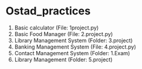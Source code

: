 # Ostad_practices

1. Basic calculator (File: 1project.py)
2. Basic Food Manager (File: 2.project.py)
3. Library Management System (Folder: 3.project)
4. Banking Management System (File: 4.project.py)
5. Contact Management System (Folder: 1.Exam)
6. Library Management (Folder: 5.project)